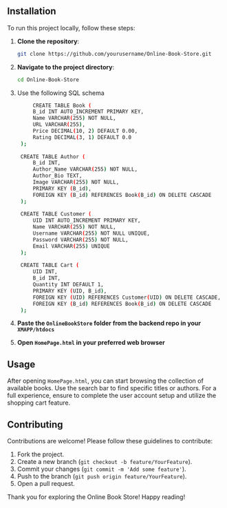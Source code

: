 ## Installation

To run this project locally, follow these steps:

1. **Clone the repository**:
    ```sh
    git clone https://github.com/yourusername/Online-Book-Store.git
    ```

2. **Navigate to the project directory**:
    ```sh
    cd Online-Book-Store
    ```
    
3. Use the following SQL schema
   ```sh
        CREATE TABLE Book (
        B_id INT AUTO_INCREMENT PRIMARY KEY,
        Name VARCHAR(255) NOT NULL,
        URL VARCHAR(255),
        Price DECIMAL(10, 2) DEFAULT 0.00,
        Rating DECIMAL(3, 1) DEFAULT 0.0
    );
    
    CREATE TABLE Author (
        B_id INT,
        Author_Name VARCHAR(255) NOT NULL,
        Author_Bio TEXT,
        Image VARCHAR(255) NOT NULL,
        PRIMARY KEY (B_id),
        FOREIGN KEY (B_id) REFERENCES Book(B_id) ON DELETE CASCADE
    );
    
    CREATE TABLE Customer (
        UID INT AUTO_INCREMENT PRIMARY KEY,
        Name VARCHAR(255) NOT NULL,
        Username VARCHAR(255) NOT NULL UNIQUE,
        Password VARCHAR(255) NOT NULL,
        Email VARCHAR(255) UNIQUE
    );
    
    CREATE TABLE Cart (
        UID INT,
        B_id INT,
        Quantity INT DEFAULT 1,
        PRIMARY KEY (UID, B_id),
        FOREIGN KEY (UID) REFERENCES Customer(UID) ON DELETE CASCADE,
        FOREIGN KEY (B_id) REFERENCES Book(B_id) ON DELETE CASCADE
    );
   ```
      
4. **Paste the `OnlineBookStore` folder from the backend repo in your `XMAPP/htdocs`**

6. **Open `HomePage.html` in your preferred web browser**

## Usage

After opening `HomePage.html`, you can start browsing the collection of available books. Use the search bar to find specific titles or authors. For a full experience, ensure to complete the user account setup and utilize the shopping cart feature.

## Contributing

Contributions are welcome! Please follow these guidelines to contribute:

1. Fork the project.
2. Create a new branch (`git checkout -b feature/YourFeature`).
3. Commit your changes (`git commit -m 'Add some feature'`).
4. Push to the branch (`git push origin feature/YourFeature`).
5. Open a pull request.



Thank you for exploring the Online Book Store! Happy reading!
